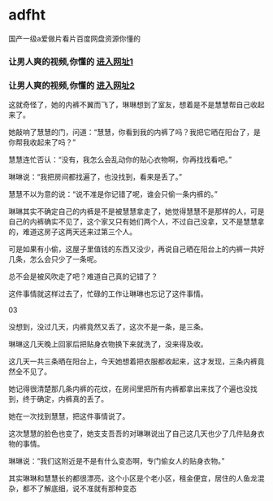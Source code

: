 # adfht
国产一级a爱做片看片百度网盘资源你懂的
                 
### 让男人爽的视频,你懂的  [进入网址1](https://jaakcc.com/?444)

### 让男人爽的视频,你懂的  [进入网址2](https://jaamcc.com/?444)
                       
这就奇怪了，她的内裤不翼而飞了，琳琳想到了室友，想着是不是慧慧帮自己收起来了。

她敲响了慧慧的门，问道：“慧慧，你看到我的内裤了吗？我把它晒在阳台了，是你帮我收起来了吗？”

慧慧连忙否认：“没有，我怎么会乱动你的贴心衣物啊，你再找找看吧。”

琳琳说：“我把房间都找遍了，也没找到，看来是丢了。”

慧慧不以为意的说：“说不准是你记错了呢，谁会只偷一条内裤的。”

琳琳其实不确定自己的内裤是不是被慧慧拿走了，她觉得慧慧不是那样的人，可是自己的内裤确实不见了，这个家又只有她们两个人，不过自己没拿，又不是慧慧拿的，难道这房子这两天还来过第三个人。

可是如果有小偷，这屋子里值钱的东西又没少，再说自己晒在阳台上的内裤一共好几条，怎么会只少了一条呢。

总不会是被风吹走了吧？难道自己真的记错了？

这件事情就这样过去了，忙碌的工作让琳琳也忘记了这件事情。

03

没想到，没过几天，内裤竟然又丢了，这次不是一条，是三条。

琳琳这几天晚上回家后把贴身衣物换下来就洗了，没来得及收。

这几天一共三条晒在阳台上，今天她想着把衣服都收起来，这才发现，三条内裤竟然全不见了。

她记得很清楚那几条内裤的花纹，在房间里把所有内裤都拿出来找了个遍也没找到，终于确定，内裤真的丢了。

她在一次找到慧慧，把这件事情说了。

这次慧慧的脸色也变了，她支支吾吾的对琳琳说出了自己这几天也少了几件贴身衣物的事情。

琳琳说：“我们这附近是不是有什么变态啊，专门偷女人的贴身衣物。”

其实琳琳和慧慧长的都很漂亮，这个小区是个老小区，租金便宜，居住的人鱼龙混杂，都不了解底细，说不准就有那种变态
